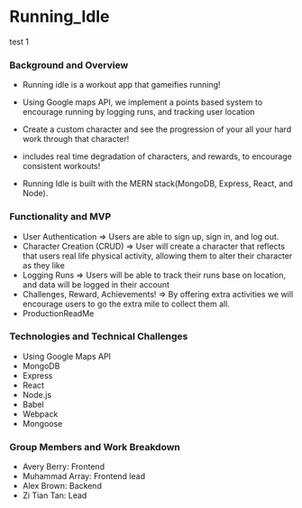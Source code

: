# Running_Idle
test 1



### Background and Overview
 - Running idle is a workout app that gameifies running! 
 - Using Google maps API, we implement a points based system to encourage running by logging runs, and tracking user location
 - Create a custom character and see the progression of your all your hard work through that character!
 - includes real time degradation of characters, and rewards, to encourage consistent workouts! 
 
 - Running Idle is built with the MERN stack(MongoDB, Express, React, and Node).


### Functionality and MVP
 - User Authentication => Users are able to sign up, sign in, and log out.
 - Character Creation (CRUD) => User will create a character that reflects that users real life physical activity, allowing them to alter their character as they like
 - Logging Runs => Users will be able to track their runs base on location, and data will be logged in their account
 - Challenges, Reward, Achievements! => By offering extra activities we will encourage users to go the extra mile to collect them all.
 - ProductionReadMe

### Technologies and Technical Challenges
 - Using Google Maps API 
 - MongoDB
 - Express
 - React
 - Node.js
 - Babel
 - Webpack
 - Mongoose

### Group Members and Work Breakdown

 - Avery Berry: Frontend 
 - Muhammad Array: Frontend lead
 - Alex Brown: Backend 
 - Zi Tian Tan: Lead